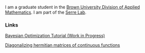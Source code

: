 I am a graduate student in the [Brown University Division of Applied Mathematics](https://www.brown.edu/academics/applied-mathematics/). I am part of the [Serre Lab](http://serre-lab.clps.brown.edu/).

### Links
[Bayesian Optimization Tutorial (Work in Progress)](https://github.com/nathanlmeyers/hyperparam2/tree/master/tutorial)

[Diagonalizing hermitian matrices of continuous functions](https://arxiv.org/pdf/1212.5732.pdf)
